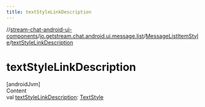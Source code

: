```yaml
---
title: textStyleLinkDescription
---
```

//[stream-chat-android-ui-components](../../../index.md)/[io.getstream.chat.android.ui.message.list](../index.md)/[MessageListItemStyle](index.md)/[textStyleLinkDescription](textStyleLinkDescription.md)



# textStyleLinkDescription  
[androidJvm]  
Content  
val [textStyleLinkDescription](textStyleLinkDescription.md): [TextStyle](../../io.getstream.chat.android.ui.common.style/TextStyle/index.md)  



